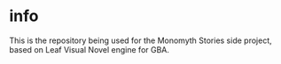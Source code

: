 # info
This is the repository being used for the Monomyth Stories side project, based on Leaf Visual Novel engine for GBA.

